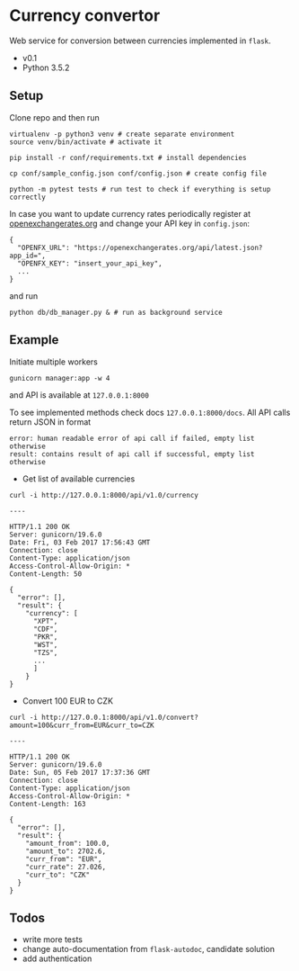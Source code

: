 # Currency convertor

Web service for conversion between currencies implemented in `flask`.

* v0.1
* Python 3.5.2

## Setup

Clone repo and then run

```
virtualenv -p python3 venv # create separate environment
source venv/bin/activate # activate it

pip install -r conf/requirements.txt # install dependencies

cp conf/sample_config.json conf/config.json # create config file

python -m pytest tests # run test to check if everything is setup correctly
```

In case you want to update currency rates periodically register at [openexchangerates.org](https://openexchangerates.org) and change your API key in `config.json`:

```
{
  "OPENFX_URL": "https://openexchangerates.org/api/latest.json?app_id=",
  "OPENFX_KEY": "insert_your_api_key",
  ...
}
```

and run

```
python db/db_manager.py & # run as background service
```

## Example

Initiate multiple workers

```
gunicorn manager:app -w 4
```

and API is available at `127.0.0.1:8000`

To see implemented methods check docs `127.0.0.1:8000/docs`. All API calls return JSON in format

```
error: human readable error of api call if failed, empty list otherwise
result: contains result of api call if successful, empty list otherwise
```

* Get list of available currencies

```
curl -i http://127.0.0.1:8000/api/v1.0/currency

----

HTTP/1.1 200 OK
Server: gunicorn/19.6.0
Date: Fri, 03 Feb 2017 17:56:43 GMT
Connection: close
Content-Type: application/json
Access-Control-Allow-Origin: *
Content-Length: 50

{
  "error": [],
  "result": {
    "currency": [
      "XPT",
      "CDF",
      "PKR",
      "WST",
      "TZS",
      ...
      ]
    }
}
```

* Convert 100 EUR to CZK

```
curl -i http://127.0.0.1:8000/api/v1.0/convert?amount=100&curr_from=EUR&curr_to=CZK

----

HTTP/1.1 200 OK
Server: gunicorn/19.6.0
Date: Sun, 05 Feb 2017 17:37:36 GMT
Connection: close
Content-Type: application/json
Access-Control-Allow-Origin: *
Content-Length: 163

{
  "error": [],
  "result": {
    "amount_from": 100.0,
    "amount_to": 2702.6,
    "curr_from": "EUR",
    "curr_rate": 27.026,
    "curr_to": "CZK"
  }
}
```


## Todos

* write more tests
* change auto-documentation from `flask-autodoc`, candidate solution
* add authentication
